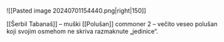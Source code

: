 ![[Pasted image 20240701154440.png|right|150]]

[[Šerbil Tabanaš]] – muški [[Polušan]] commoner 2 – večito veseo polušan koji svojim osmehom ne skriva razmaknute „jedinice“.
